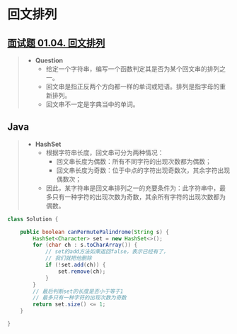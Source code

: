 # 回文排列

## [面试题 01.04. 回文排列](https://leetcode.cn/problems/palindrome-permutation-lcci/)

> - **Question**
>   - 给定一个字符串，编写一个函数判定其是否为某个回文串的排列之一。
>   - 回文串是指正反两个方向都一样的单词或短语。排列是指字母的重新排列。
>   - 回文串不一定是字典当中的单词。

## Java

> - **HashSet**
>   - 根据字符串长度，回文串可分为两种情况：
>     - 回文串长度为偶数：所有不同字符的出现次数都为偶数；
>     - 回文串长度为奇数：位于中点的字符出现奇数次，其余字符出现偶数次；
>   - 因此，某字符串是回文串排列之一的充要条件为：此字符串中，最多只有一种字符的出现次数为奇数，其余所有字符的出现次数都为偶数。

```java
class Solution {

    public boolean canPermutePalindrome(String s) {
        HashSet<Character> set = new HashSet<>();
        for (char ch : s.toCharArray()) {
            // set的add方法如果返回false，表示已经有了，
            // 我们就把他删除
            if (!set.add(ch)) {
                set.remove(ch);
            }
        }
        // 最后判断set的长度是否小于等于1
        // 最多只有一种字符的出现次数为奇数
        return set.size() <= 1;
    }

}
```
